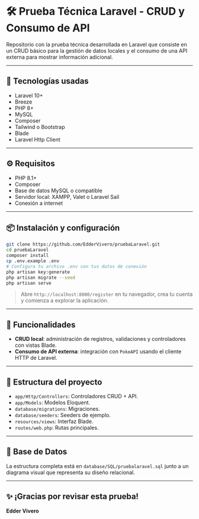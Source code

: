 # 🛠️ Prueba Técnica Laravel - CRUD y Consumo de API

Repositorio con la prueba técnica desarrollada en Laravel que consiste en un CRUD básico para la gestión de datos locales y el consumo de una API externa para mostrar información adicional.

---

## 🚀 Tecnologías usadas

- Laravel 10+
- Breeze
- PHP 8+
- MySQL
- Composer
- Tailwind o Bootstrap
- Blade
- Laravel Http Client

---

## ⚙️ Requisitos

- PHP 8.1+
- Composer
- Base de datos MySQL o compatible
- Servidor local: XAMPP, Valet o Laravel Sail
- Conexión a internet

---

## 📦 Instalación y configuración

```bash
git clone https://github.com/EdderVivero/pruebaLaravel.git
cd pruebaLaravel
composer install
cp .env.example .env
# Configura tu archivo .env con tus datos de conexión
php artisan key:generate
php artisan migrate --seed
php artisan serve
```

> Abre `http://localhost:8000/register` en tu navegador, crea tu cuenta y comienza a explorar la aplicación.

---

## 🧰 Funcionalidades

- **CRUD local**: administración de registros, validaciones y controladores con vistas Blade.
- **Consumo de API externa**: integración con `PokeAPI` usando el cliente HTTP de Laravel.

---

## 📁 Estructura del proyecto

- `app/Http/Controllers`: Controladores CRUD + API.
- `app/Models`: Modelos Eloquent.
- `database/migrations`: Migraciones.
- `database/seeders`: Seeders de ejemplo.
- `resources/views`: Interfaz Blade.
- `routes/web.php`: Rutas principales.

---

## 🧮 Base de Datos

La estructura completa está en `database/SQL/pruebalaravel.sql` junto a un diagrama visual que representa su diseño relacional.

---

## ✨ ¡Gracias por revisar esta prueba!

**Edder Vivero**
